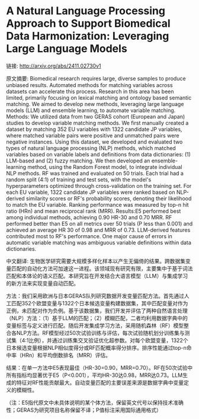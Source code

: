 # A Natural Language Processing Approach to Support Biomedical Data Harmonization: Leveraging Large Language Models

链接: http://arxiv.org/abs/2411.02730v1

原文摘要:
Biomedical research requires large, diverse samples to produce unbiased
results. Automated methods for matching variables across datasets can
accelerate this process. Research in this area has been limited, primarily
focusing on lexical matching and ontology based semantic matching. We aimed to
develop new methods, leveraging large language models (LLM) and ensemble
learning, to automate variable matching. Methods: We utilized data from two
GERAS cohort (European and Japan) studies to develop variable matching methods.
We first manually created a dataset by matching 352 EU variables with 1322
candidate JP variables, where matched variable pairs were positive and
unmatched pairs were negative instances. Using this dataset, we developed and
evaluated two types of natural language processing (NLP) methods, which matched
variables based on variable labels and definitions from data dictionaries: (1)
LLM-based and (2) fuzzy matching. We then developed an ensemble-learning
method, using the Random Forest model, to integrate individual NLP methods. RF
was trained and evaluated on 50 trials. Each trial had a random split (4:1) of
training and test sets, with the model's hyperparameters optimized through
cross-validation on the training set. For each EU variable, 1322 candidate JP
variables were ranked based on NLP-derived similarity scores or RF's
probability scores, denoting their likelihood to match the EU variable. Ranking
performance was measured by top-n hit ratio (HRn) and mean reciprocal rank
(MRR). Results:E5 performed best among individual methods, achieving 0.90 HR-30
and 0.70 MRR. RF performed better than E5 on all metrics over 50 trials (P less
than 0.001) and achieved an average HR 30 of 0.98 and MRR of 0.73. LLM-derived
features contributed most to RF's performance. One major cause of errors in
automatic variable matching was ambiguous variable definitions within data
dictionaries.

中文翻译:
生物医学研究需要大规模多样化样本以产生无偏倚的结果。跨数据集变量匹配的自动化方法可加速这一进程。该领域现有研究有限，主要集中于基于词法匹配和本体论的语义匹配。本研究旨在开发结合大语言模型（LLM）与集成学习的新方法来实现变量自动匹配。

方法：我们采用欧洲与日本GERAS队列研究数据开发变量匹配方法。首先通过人工匹配352个欧盟变量与1322个日本候选变量构建数据集，其中匹配变量对作为正例，未匹配对作为负例。基于该数据集，我们开发并评估了两种自然语言处理（NLP）方法：（1）基于LLM的匹配；（2）模糊匹配，二者均利用数据字典中的变量标签与定义进行匹配。随后开发集成学习方法，采用随机森林（RF）模型整合各NLP方法。RF模型经过50次试验训练与评估，每次试验随机划分训练集与测试集（4:1比例），并通过训练集交叉验证优化超参数。对每个欧盟变量，1322个日本候选变量根据NLP相似度得分或RF匹配概率得分排序。排序性能通过top-n命中率（HRn）和平均倒数排名（MRR）评估。

结果：在单一方法中E5表现最佳（HR-30=0.90，MRR=0.70）。RF在50次试验中所有指标均显著优于E5（P<0.001），平均HR-30达0.98，MRR达0.73。LLM生成的特征对RF性能贡献最大。自动变量匹配的主要误差来源是数据字典中变量定义的模糊性。

（注：E5指代原文中未具体说明的某个体方法，保留英文代号以保持技术准确性；GERAS为研究项目名称保留不译；P值标注采用国际通用格式）

